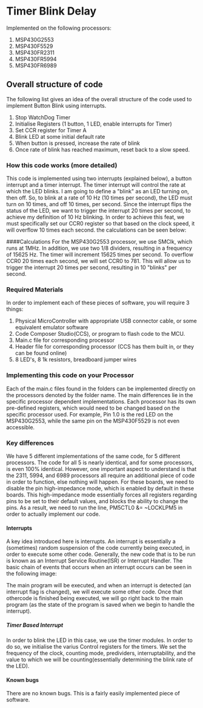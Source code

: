 # Timer Blink Delay
Implemented on the following processors:
1. MSP430G2553
2. MSP430F5529
3. MSP430FR2311
4. MSP430FR5994
5. MSP430FR6989


## Overall structure of code
The following list gives an idea of the overall structure of the code used to implement Button Blink using interrupts.

1. Stop WatchDog Timer
2. Initialise Registers (1 button, 1 LED, enable interrupts for Timer)
3. Set CCR register for Timer A
3. Blink LED at some initial default rate
4. When button is pressed, increase the rate of blink
5. Once rate of blink has reached maximum, reset back to a slow speed.

### How this code works (more detailed)
This code is implemented using two interrupts (explained below), a button interrupt and a timer interrupt.
The timer interrupt will control the rate at which the LED blinks. I am going to define a "blink" as an LED turning on, then off.
So, to blink at a rate of 10 Hz (10 times per second), the LED must turn on 10 times, and off 10 times, per second. Since the 
interrupt flips the status of the LED, we want to trigger the interrupt 20 times per second, to achieve my definition of 
10 Hz blinking. In order to achieve this feat, we must specifically set our CCR0 register so that based on the clock speed, 
it will overflow 10 times each second. the calculations can be seen below:

####Calculations
For the MSP430G2553 processor, we use SMClk, which runs at 1MHz. In addition, we use two 1/8 dividers, resulting in a 
frequency of 15625 Hz. The timer will increment 15625 times per second. To overflow CCR0 20 times each second,
we will set CCR0 to 781. This will allow us to trigger the interrupt 20 times per second, resulting in 10 "blinks" per second.


### Required Materials
In order to implement each of these pieces of software, you will require 3 things:

1. Physical MicroController with appropriate USB connector cable, or some equivalent emulator software
2. Code Composer Studio(CCS), or program to flash code to the MCU.
3. Main.c file for corresponding processor
4. Header file for corresponding processor (CCS has them built in, or they can be found online) 
5. 8 LED's, 8 1k resistors, breadboard jumper wires

### Implementing this code on your Processor
Each of the main.c files found in the folders can be implemented directly on the processors denoted by the folder name.
The main differences lie in the specific processor dependent implementations. Each processor has its own pre-defined
registers, which would need to be changed based on the specific processor used. For example, Pin 1.0 is the red LED on the MSP430G2553,
while the same pin on the MSP430F5529 is not even accessible.

### Key differences
We have 5 different implementations of the same code, for 5 different processors. The code for all 5 is nearly identical,
and for some processors, is even 100% identical. However, one important aspect to understand is that the 2311, 5994, and 
6989 processors all require an additional piece of code in order to function, else nothing will happen. For these boards,
we need to disable the pin high-impedance mode, which is enabled by default in these boards. This high-impedance mode
essentially forces all registers regarding pins to be set to their default values, and blocks the ability to change the pins.
As a result, we need to run the line, PM5CTL0 &= ~LOCKLPM5 in order to actually implement our code.

#### Interrupts
A key idea introduced here is interrupts. An interrupt is essentially a (sometimes) random suspension of the code currently
being executed, in order to execute some other code. Generally, the new code that is to be run is known as an 
Interrupt Service Routine(ISR) or Interrupt Handler. The basic chain of events that occurs when an interrupt occurs can
be seen in the following image:

The main program will be executed, and when an interrupt is detected (an interrupt flag is changed),
 we will execute some other code. Once that othercode is finished being executed, we will go right back to the 
 main program (as the state of the program is saved when we begin to handle the interrupt).

##### Timer Based Interrupt
In order to blink the LED in this case, we use the timer modules. In order to do so, we initialise the varius Control
registers for the timers. We set the frequency of the clock, counting mode, predividers, interruptability, and the value
to which we will be counting(essentially determining the blink rate of the LED).

#### Known bugs
There are no known bugs. This is a fairly easily implemented piece of software.




